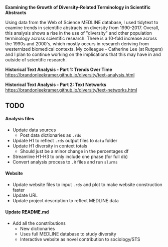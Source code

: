 **Examining the Growth of Diversity-Related Terminology in Scientific Abstracts**

Using data from the Web of Science MEDLINE database, I used tidytext to examine trends in scientific abstracts on diversity from 1990-2017. Overall, this analysis shows a rise in the use of "diversity" and other population terminology across scientific research. There is a 10-fold increase across the 1990s and 2000's, which mostly occurs in research deriving from westernized biomedical contexts. My colleague - Catherine Lee (at Rutgers) and I plan to continue working on the implications that this may have in and outside of scientific research. 

**Historical Text Analysis - Part 1: Trends Over Time** 
https://brandonleekramer.github.io/diversity/text-analysis.html

**Historical Text Analysis - Part 2: Text Networks**
https://brandonleekramer.github.io/diversity/text-networks.html

## TODO 

#### Analysis files 

- Update data sources 
  - Post data dictionaries as `.rds` 
- Update H1 to reflect `.rds` output files to `data` folder 
- Update H1 diversity in context totals 
  - Should just be a minor change in the percentages df 
- Streamline H1-H3 to only include one phase (for full db)
- Convert analysis process to `.R` files and run `slurms`
  
#### Website 

- Update website files to input `.rds` and plot to make website construction faster 
- Update URL 
- Update project description to reflect MEDLINE data   
  
#### Update README.md 

- Add all the constributions 
  - New dictionaries 
  - Uses full MEDLINE database to study diversity 
  - Interactive website as novel contribution to sociology/STS 




